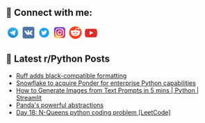 ## 🔎 Connect with me:
[<img src="https://github.com/bullbesh/bullbesh/blob/main/images/Telegram.png" width="32" height="32" />](https://t.me/bullbesh)
[<img src="https://github.com/bullbesh/bullbesh/blob/main/images/VK.png" width="32" height="32" />](https://vk.com/bullbesh)
[<img src="https://github.com/bullbesh/bullbesh/blob/main/images/Twitter.png" width="32" height="32" />](https://twitter.com/bullbesh1)
[<img src="https://github.com/bullbesh/bullbesh/blob/main/images/Instagram.png" width="32" height="32" />](https://www.instagram.com/bullbesh)
[<img src="https://github.com/bullbesh/bullbesh/blob/main/images/Reddit.png" width="32" height="32" />](https://www.reddit.com/user/bullbesh)
[<img src="https://github.com/bullbesh/bullbesh/blob/main/images/YouTube.png" width="32" height="32" />](https://www.youtube.com/channel/UCtfjRs6uzgq5mfm8S06WTcg)

## 📕 Latest r/Python Posts
<!-- BLOG-POST-LIST:START -->
- [Ruff adds black-compatible formatting](https://www.reddit.com/r/Python/comments/17fgdhi/ruff_adds_blackcompatible_formatting/)
- [Snowflake to acquire Ponder for enterprise Python capabilities](https://www.reddit.com/r/Python/comments/17fdh5q/snowflake_to_acquire_ponder_for_enterprise_python/)
- [How to Generate Images from Text Prompts in 5 mins | Python | Streamlit](https://www.reddit.com/r/Python/comments/17fdbvs/how_to_generate_images_from_text_prompts_in_5/)
- [Panda&#39;s powerful abstractions](https://www.reddit.com/r/Python/comments/17fdad9/pandas_powerful_abstractions/)
- [Day 18: N-Queens python coding problem [LeetCode]](https://www.reddit.com/r/Python/comments/17fd3br/day_18_nqueens_python_coding_problem_leetcode/)
<!-- BLOG-POST-LIST:END -->
